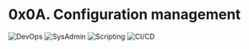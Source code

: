 # 0x0A. Configuration management

![DevOps](https://img.shields.io/badge/DevOps-red)
![SysAdmin](https://img.shields.io/badge/SysAdmin-red)
![Scripting](https://img.shields.io/badge/Scripting-red)
![CI/CD](https://img.shields.io/badge/CI%2FCD-red)

